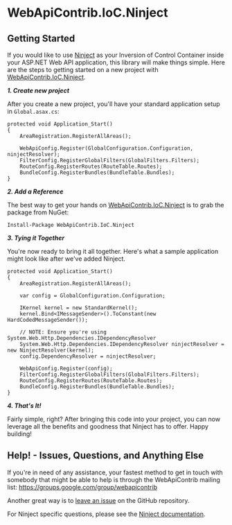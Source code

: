 # WebApiContrib.IoC.Ninject

## Getting Started

If you would like to use [Ninject](http://www.ninject.org/) as your Inversion of Control Container inside your ASP.NET Web API application, this library will make things simple. Here are the steps to getting started on a new project with [WebApiContrib.IoC.Ninject](/).

***1. Create new project***

After you create a new project, you'll have your standard application setup in `Global.asax.cs`:

    protected void Application_Start()
    {
        AreaRegistration.RegisterAllAreas();

        WebApiConfig.Register(GlobalConfiguration.Configuration, ninjectResolver);
        FilterConfig.RegisterGlobalFilters(GlobalFilters.Filters);
        RouteConfig.RegisterRoutes(RouteTable.Routes);
        BundleConfig.RegisterBundles(BundleTable.Bundles);
    }

***2. Add a Reference***

The best way to get your hands on [WebApiContrib.IoC.Ninject](/) is to grab the package from NuGet:

    Install-Package WebApiContrib.IoC.Ninject

***3. Tying it Together***

You're now ready to bring it all together. Here's what a sample application might look like after we've added Ninject.

    protected void Application_Start()
    {
        AreaRegistration.RegisterAllAreas();

        var config = GlobalConfiguration.Configuration;

        IKernel kernel = new StandardKernel();
        kernel.Bind<IMessageSender>().ToConstant(new HardCodedMessageSender());

        // NOTE: Ensure you're using System.Web.Http.Dependencies.IDependencyResolver
        System.Web.Http.Dependencies.IDependencyResolver ninjectResolver = new NinjectResolver(kernel);
        config.DependencyResolver = ninjectResolver;

        WebApiConfig.Register(config);
        FilterConfig.RegisterGlobalFilters(GlobalFilters.Filters);
        RouteConfig.RegisterRoutes(RouteTable.Routes);
        BundleConfig.RegisterBundles(BundleTable.Bundles);
    }

***4. That's It!***

Fairly simple, right? After bringing this code into your project, you can now leverage all the benefits and goodness that Ninject has to offer. Happy building!

## Help! - Issues, Questions, and Anything Else

If you're in need of any assistance, your fastest method to get in touch with somebody that might be able to help is through the WebApiContrib mailing list: https://groups.google.com/group/webapicontrib

Another great way is to [leave an issue](https://github.com/WebApiContrib/WebApiContrib.IoC.Ninject/issues) on the GitHub repository.

For Ninject specific questions, please see the [Ninject documentation](http://www.ninject.org/learn).
